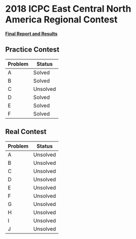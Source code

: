 # 2018 ICPC East Central North America Regional Contest

**[Final Report and Results](http://acm-ecna.ysu.edu/PastResults/2018/home.html)**

## Practice Contest

| Problem | Status   |
|---------|----------|
| A       | Solved   |
| B       | Solved   |
| C       | Unsolved |
| D       | Solved   |
| E       | Solved   |
| F       | Solved   |

## Real Contest

| Problem | Status   |
|---------|----------|
| A       | Unsolved |
| B       | Unsolved |
| C       | Unsolved |
| D       | Unsolved |
| E       | Unsolved |
| F       | Unsolved |
| G       | Unsolved |
| H       | Unsolved |
| I       | Unsolved |
| J       | Unsolved |